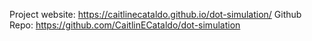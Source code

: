 Project website: https://caitlinecataldo.github.io/dot-simulation/
Github Repo: https://github.com/CaitlinECataldo/dot-simulation